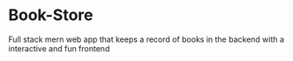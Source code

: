 # Book-Store
Full stack mern web app that keeps a record of books in the backend with a interactive and fun frontend
